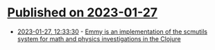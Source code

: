 # [Published on 2023-01-27](index.md)

* [2023-01-27, 12:33:30](https://lobste.rs/s/zce7ad/emmy_is_implementation_scmutils_system) - [Emmy is an implementation of the scmutils system for math and physics investigations in the Clojure](https://github.com/mentat-collective/emmy)
